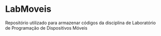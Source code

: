 # LabMoveis
Repositório utilizado para armazenar códigos da disciplina de Laboratório de Programação de Dispositivos Móveis
